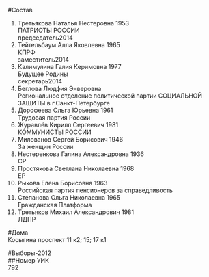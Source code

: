 #Состав  
1. Третьякова Наталья Нестеровна 1953  
    ПАТРИОТЫ РОССИИ  
    председатель2014  
2. Тейтельбаум Алла Яковлевна 1965  
    КПРФ  
    заместитель2014  
3. Калимулина Галия Керимовна 1977  
    Будущее Родины  
    секретарь2014  
4. Беглова Людфия Энверовна  
    Региональное отделение политической партии СОЦИАЛЬНОЙ ЗАЩИТЫ в г.Санкт-Петербурге  
5. Дорофеева Ольга Юрьевна 1961  
    Трудовая партия России  
6. Журавлёв Кирилл Сергеевич 1981  
    КОММУНИСТЫ РОССИИ  
7. Милованов Сергей Борисович 1946  
    За женщин России  
8. Нестеренкова Галина Александровна 1936  
    СР  
9. Простякова Светлана Николаевна 1968  
    ЕР  
10. Рыкова Елена Борисовна 1963  
    Российская партия пенсионеров за справедливость  
11. Степанова Ольга Николаевна 1965  
    Гражданская Платформа  
12. Третьяков Михаил Александрович 1981  
    ЛДПР  
  
#Дома  
Косыгина проспект 11 к2; 15; 17 к1  
  
#Выборы-2012  
##Номер УИК  
792  
